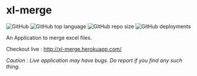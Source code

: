 # xl-merge
![GitHub](https://img.shields.io/github/license/pagalprogrammer/xl-merge) ![GitHub top language](https://img.shields.io/github/languages/top/pagalprogrammer/xl-merge) ![GitHub repo size](https://img.shields.io/github/repo-size/pagalprogrammer/xl-merge)
![GitHub deployments](https://img.shields.io/github/deployments/pagalprogrammer/xl-merge/xl-merge?label=website)

An Application to merge excel files.

Checkout live : http://xl-merge.herokuapp.com/

*Caution : Live application may have bugs. Do report if you find any such thing.*
